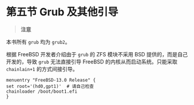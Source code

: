 # 第五节 Grub 及其他引导

>**注意**
>
>
本书所有 `grub` 均为 `grub2`。

根据 FreeBSD 开发者介绍由于 `grub` 的 ZFS 模块不采用 BSD 提供的，而是自己开发的，导致 `grub` 无法直接引导 FreeBSD 的内核从而启动系统。只能采取 `chainlain+1` 的方式间接引导。

```
menuentry "FreeBSD-13.0 Release" {
set root='(hd0,gpt1)'  # 请自己检查
chainloader /boot/boot1.efi
}
```
